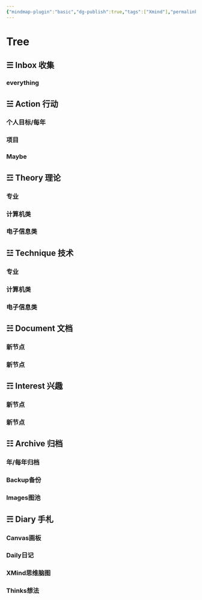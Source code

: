 ```yaml
---
{"mindmap-plugin":"basic","dg-publish":true,"tags":["Xmind"],"permalink":"/🌑Journal_手札/严选/Obsidian/Obsidian Tree/","dgPassFrontmatter":true,"noteIcon":"","created":"2023-12-28T10:46:06.568+08:00","updated":"2024-09-06T15:02:34.391+08:00"}
---
```



# Tree

## ☰ Inbox 收集

### everything

## ☱ Action 行动

### 个人目标/每年

### 项目

### Maybe

## ☲ Theory 理论

### 专业

### 计算机类

### 电子信息类

## ☳ Technique 技术

### 专业

### 计算机类

### 电子信息类

## ☵ Document 文档

### 新节点

### 新节点

## ☶ Interest 兴趣

### 新节点

### 新节点

## ☷ Archive 归档

### 年/每年归档

### Backup备份

### Images图池

## ☴ Diary 手札

### Canvas画板

### Daily日记

### XMind思维脑图

### Thinks想法